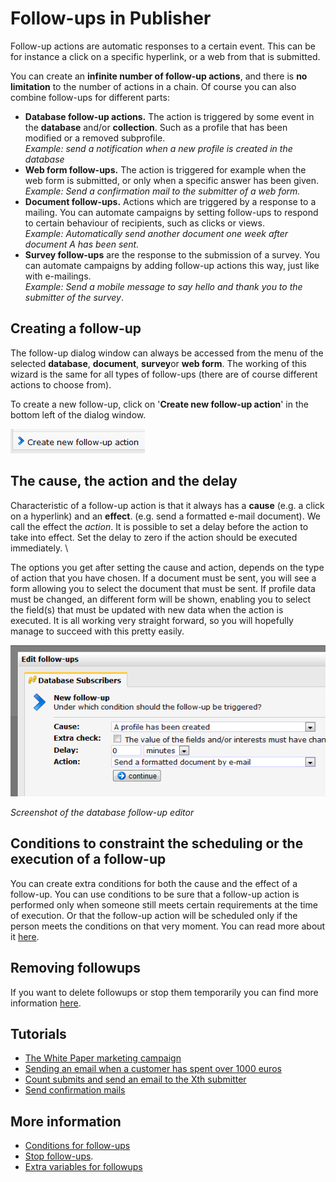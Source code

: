 # Follow-ups in Publisher

Follow-up actions are automatic responses to a certain event. This can
be for instance a click on a specific hyperlink, or a web from that is
submitted.

You can create an **infinite number of follow-up actions**, and there is
**no limitation** to the number of actions in a chain. Of course you can
also combine follow-ups for different parts:

-   **Database follow-up actions.** The action is triggered by some
    event in the **database** and/or **collection**. Such as a profile
    that has been modified or a removed subprofile. \
     *Example: send a notification when a new profile is created in the
    database*
-   **Web form follow-ups.** The action is triggered for example when
    the web form is submitted, or only when a specific answer has been
    given. \
    *Example: Send a confirmation mail to the submitter of a web form.*
-   **Document follow-ups.** Actions which are triggered by a response
    to a mailing. You can automate campaigns by setting follow-ups to
    respond to certain behaviour of recipients, such as clicks or
    views.\
     *Example: Automatically send another document one week after
    document A has been sent.*
-   **Survey follow-ups** are the response to the submission of a
    survey. You can automate campaigns by adding follow-up actions this
    way, just like with e-mailings.\
    *Example: Send a mobile message to say hello and thank you to the
    submitter of the survey*.

Creating a follow-up
--------------------

The follow-up dialog window can always be accessed from the menu of the
selected **database**, **document**, **survey**or **web form**. The
working of this wizard is the same for all types of follow-ups (there
are of course different actions to choose from).

To create a new follow-up, click on '**Create new follow-up action**' in
the bottom left of the dialog window.

![New follow up action](../images/newfollowup.png)

## The cause, the action and the delay

Characteristic of a follow-up action is that it always has a **cause**
(e.g. a click on a hyperlink) and an **effect**. (e.g. send a formatted
e-mail document). We call the effect the *action*. It is possible to set
a delay before the action to take into effect. Set the delay to zero if
the action should be executed immediately. \

The options you get after setting the cause and action, depends on the
type of action that you have chosen. If a document must be sent, you
will see a form allowing you to select the document that must be sent.
If profile data must be changed, an different form will be shown,
enabling you to select the field(s) that must be updated with new data
when the action is executed. It is all working very straight forward, so
you will hopefully manage to succeed with this pretty easily.

![The database follow up editor](../images/databasefollowup.png)

*Screenshot of the database follow-up editor*

## Conditions to constraint the scheduling or the execution of a follow-up

You can create extra conditions for both the cause and the effect of a
follow-up. You can use conditions to be sure that a follow-up action is
performed only when someone still meets certain requirements at the time
of execution. Or that the follow-up action will be scheduled only if the
person meets the conditions on that very moment. You can read more about 
it [here](./followups-publisher-conditions).

## Removing followups

If you want to delete followups or stop them temporarily you can find 
more information [here](./followups-publisher-stop).

## Tutorials

* [The White Paper marketing campaign](./followups-publisher-tutorial-white-paper)
* [Sending an email when a customer has spent over 1000 euros](./followups-publisher-tutorial-email-total)
* [Count submits and send an email to the Xth submitter](./followups-publisher-tutorial-count-submits)
* [Send confirmation mails](./followups-publisher-tutorial-confirmation-mail)

## More information

* [Conditions for follow-ups](./followups-publisher-conditions)
* [Stop follow-ups](./followups-publisher-stop).
* [Extra variables for followups](./followups-publisher-extra-variables)
